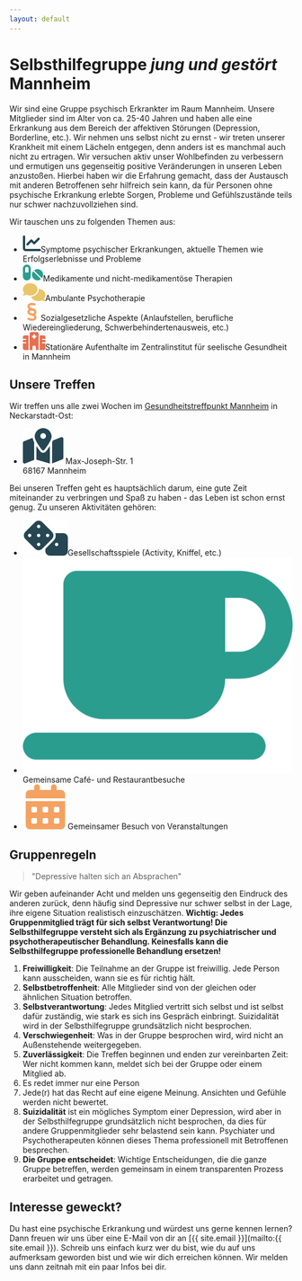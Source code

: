 ```yaml
---
layout: default
---
```


# Selbsthilfegruppe *jung und gestört* Mannheim

Wir sind eine Gruppe psychisch Erkrankter im Raum Mannheim. Unsere Mitglieder sind im Alter von ca. 25-40 Jahren und haben alle eine Erkrankung aus dem Bereich der affektiven Störungen (Depression, Borderline, etc.). Wir nehmen uns selbst nicht zu ernst - wir treten unserer Krankheit mit einem Lächeln entgegen, denn anders ist es manchmal auch nicht zu ertragen. Wir versuchen aktiv unser Wohlbefinden zu verbessern und ermutigen uns gegenseitig positive Veränderungen in unseren Leben anzustoßen. Hierbei haben wir die Erfahrung gemacht, dass der Austausch mit anderen Betroffenen sehr hilfreich sein kann, da für Personen ohne psychische Erkrankung erlebte Sorgen, Probleme und Gefühlszustände teils nur schwer nachzuvollziehen sind.

Wir tauschen uns zu folgenden Themen aus:

<ul>
  <li class="enum-with-icons"><img src="assets/svg/chart-line.svg" alt="Graph"><span>Symptome psychischer Erkrankungen, aktuelle Themen wie Erfolgserlebnisse und Probleme</span></li>
  <li class="enum-with-icons"><img src="assets/svg/pills.svg" alt="Pills"><span>Medikamente und nicht-medikamentöse Therapien </span></li>
  <li class="enum-with-icons"><img src="assets/svg/comments.svg" alt="Comments"><span>Ambulante Psychotherapie</span></li>
  <li class="enum-with-icons"><img src="assets/svg/section.svg" alt="Section"><span>Sozialgesetzliche Aspekte (Anlaufstellen, berufliche Wiedereingliederung, Schwerbehindertenausweis, etc.)</span></li>
  <li class="enum-with-icons"><img src="assets/svg/hospital.svg" alt="Hospital"><span>Stationäre Aufenthalte im Zentralinstitut für seelische Gesundheit in Mannheim</span></li>
</ul>

## Unsere Treffen
Wir treffen uns alle zwei Wochen im [Gesundheitstreffpunkt Mannheim](https://www.gesundheitstreffpunkt-mannheim.de) in Neckarstadt-Ost:

<ul>
  <li class="enum-with-icons">
    <img src="assets/svg/map.svg" alt="Map">
    <span> Max-Joseph-Str. 1 <br> 68167 Mannheim</span>
  </li>
</ul>
Bei unseren Treffen geht es hauptsächlich darum, eine gute Zeit miteinander zu verbringen und Spaß zu haben - das Leben ist schon ernst genug. Zu unseren Aktivitäten gehören:
<ul>
  <li class="enum-with-icons"><img src="assets/svg/dice.svg" alt="Dices"><span>Gesellschaftsspiele (Activity, Kniffel, etc.)</span></li>
  <li class="enum-with-icons"><img src="assets/svg/pot.svg" alt="Coffee"><span>Gemeinsame Café- und Restaurantbesuche</span></li>
  <li class="enum-with-icons"><img src="assets/svg/calendar.svg" alt="Calendar"><span>Gemeinsamer Besuch von Veranstaltungen</span></li>
</ul>


## Gruppenregeln

> "Depressive halten sich an Absprachen" 

Wir geben aufeinander Acht und melden uns gegenseitig den Eindruck des anderen zurück, denn häufig sind Depressive nur schwer selbst in der Lage, ihre eigene Situation realistisch einzuschätzen. **Wichtig: Jedes Gruppenmitglied trägt für sich selbst Verantwortung! Die Selbsthilfegruppe versteht sich als Ergänzung zu psychiatrischer und psychotherapeutischer Behandlung. Keinesfalls kann die Selbsthilfegruppe professionelle Behandlung ersetzen!**

1. **Freiwilligkeit**: Die Teilnahme an der Gruppe ist freiwillig. Jede Person kann ausscheiden, wann sie es für richtig hält.
2. **Selbstbetroffenheit**: Alle Mitglieder sind von der gleichen oder ähnlichen Situation betroffen.
3. **Selbstverantwortung**: Jedes Mitglied vertritt sich selbst und ist selbst dafür zuständig, wie stark es sich ins Gespräch einbringt.
Suizidalität wird in der Selbsthilfegruppe grundsätzlich nicht besprochen.
4. **Verschwiegenheit**: Was in der Gruppe besprochen wird, wird nicht an Außenstehende weitergegeben.
5. **Zuverlässigkeit**: Die Treffen beginnen und enden zur vereinbarten Zeit: Wer nicht kommen kann, meldet sich bei der Gruppe oder einem Mitglied ab.
6. Es redet immer nur eine Person
7. Jede(r) hat das Recht auf eine eigene Meinung. Ansichten und Gefühle werden nicht bewertet.
8. **Suizidalität** ist ein mögliches Symptom einer Depression, wird aber in der Selbsthilfegruppe grundsätzlich nicht besprochen, da dies für andere Gruppenmitglieder sehr belastend sein kann. Psychiater und Psychotherapeuten können dieses Thema professionell mit Betroffenen besprechen. 
9. **Die Gruppe entscheidet**: Wichtige Entscheidungen, die die ganze Gruppe betreffen, werden gemeinsam in einem transparenten Prozess erarbeitet und getragen.

## Interesse geweckt?
Du hast eine psychische Erkrankung und würdest uns gerne kennen lernen? Dann freuen wir uns über eine E-Mail von dir an [{{ site.email }}](mailto:{{ site.email }}). Schreib uns einfach kurz wer du bist, wie du auf uns aufmerksam geworden bist und wie wir dich erreichen können. Wir melden uns dann zeitnah mit ein paar Infos bei dir.
